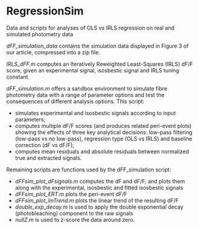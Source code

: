 # RegressionSim
Data and scripts for analyses of OLS vs IRLS regression on real and simulated photometry data 

_dFF_simulation_data_ contains the simulation data displayed in Figure 3 of our article, compressed into a zip file.

_IRLS_dFF.m_ computes an Iteratively Reweighted Least-Squares (IRLS) dF/F score, given an experimental signal, isosbestic signal and IRLS tuning constant. 

_dFF_simulation.m_ offers a sandbox environment to simulate fibre photometry data with a range of parameter options and test the consequences of different analysis options. This script:
  - simulates experimental and isosbestic signals according to input parameters;
  - computes multiple dF/F scores (and produces related peri-event plots) showing the effects of three key analytical decisions: low-pass filtering (low-pass vs no low-pass), regression type (OLS vs IRLS) and baseline correction (dF vs dF/F);
  - computes mean residuals and absolute residuals between normalized true and extracted signals.

Remaining scripts are functions used by the dFF_simulation script:

  - _dFFsim_plot_dFsignals.m_ computes the dF and dF/F, and plots them along with the experimental, isosbestic and fitted isosbestic signals
  - _dFFsim_plot_ERT.m_ plots the peri-event dF/F
  - _dFFsim_plot_linTrend.m_ plots the linear trend of the resulting dF/F
  - _double_exp_decay.m_ is used to apply the double exponential decay (photobleaching) component to the raw signals
  - _nullZ.m_ is used to z-score the data around zero. 
